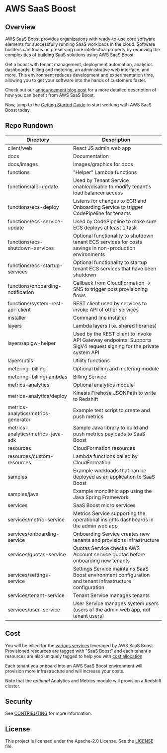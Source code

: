 # AWS SaaS Boost

## Overview
AWS SaaS Boost provides organizations with ready-to-use core software elements for successfully running SaaS workloads in the cloud.  Software builders can focus on preserving core intellectual property by removing the complexities of building SaaS solutions using AWS SaaS Boost.

Get a boost with tenant management, deployment automation, analytics dashboards, billing and metering, an administrative web interface, and more. This environment reduces development and experimentation time, allowing you to get your software into the hands of customers faster.

Check out our [announcement blog post](https://aws.amazon.com/blogs/apn/transforming-your-monolith-to-saas-with-aws-saas-boost/) for a more detailed description of how you can benefit from AWS SaaS Boost.

Now, jump to the [Getting Started Guide](./docs/getting-started.md) to start working with AWS SaaS Boost today.

## Repo Rundown

| Directory | Description |
| --- | --- |
| client/web | React JS admin web app |
| docs | Documentation |
| docs/images | Images/graphics for docs |
| functions | "Helper" Lambda functions |
| functions/alb-update | Used by Tenant Service enable/disable to modify tenant's load balancer access |
| functions/ecs-deploy | Listens for changes to ECR and Onboarding Service to trigger CodePipeline for tenants |
| functions/ecs-service-update | Used by CodePipeline to make sure ECS deploys at least 1 task |
| functions/ecs-shutdown-services | Optional functionality to shutdown tenant ECS services for costs savings in non-production environments |
| functions/ecs-startup-services | Optional functionality to startup tenant ECS services that have been shutdown |
| functions/onboarding-notification | Callback from CloudFormation -> SNS to trigger post provisioning flows |
| functions/system-rest-api-client | REST client used by services to invoke API of other services |
| installer | Command line installer |
| layers | Lambda layers (i.e. shared libraries) |
| layers/apigw-helper | Used by the REST client to invoke API Gateway endpoints. Supports SigV4 request signing for the private system API |
| layers/utils | Utility functions |
| metering-billing | Optional billing and metering module |
| metering-billing/lambdas | Billing Service |
| metrics-analytics | Optional analytics module |
| metrics-analytics/deploy | Kinesis Firehose JSONPath to write to Redshift |
| metrics-analytics/metrics-generator | Example test script to create and push metrics |
| metrics-analytics/metrics-java-sdk | Sample Java library to build and push metrics payloads to SaaS Boost |
| resources | CloudFormation resources |
| resources/custom-resources | Lambda functions called by CloudFormation |
| samples | Example workloads that can be deployed as an application to SaaS Boost |
| samples/java | Example monolithic app using the Java Spring Framework |
| services | SaaS Boost micro services |
| services/metric-service | Metrics Service supporting the operational insights dashboards in the admin web app |
| services/onboarding-service | Onboarding Service creates new tenants and provisions infrastructure |
| services/quotas-service | Quotas Service checks AWS Account service quotas before onboarding new tenants |
| services/settings-service | Settings Service maintains SaaS Boost environment configuration and tenant infrastructure configuration |
| services/tenant-service | Tenant Service manages tenants |
| services/user-service | User Service manages system users (users of the admin web app, not tenant users) |

## Cost
You will be billed for the [various services](docs/services.md) leveraged by AWS SaaS Boost. Provisioned resources are tagged with "SaaS Boost" and each tenant's resources are also uniquely tagged to help you with [cost allocation](https://docs.aws.amazon.com/awsaccountbilling/latest/aboutv2/cost-alloc-tags.html).

Each tenant you onboard into an AWS SaaS Boost environment will provision more infrastructure and will increase your costs.

Note that the _optional_ Analytics and Metrics module will provision a Redshift cluster.

## Security

See [CONTRIBUTING](CONTRIBUTING.md#security-issue-notifications) for more information.

## License

This project is licensed under the Apache-2.0 License. See the [LICENSE](LICENSE) file.